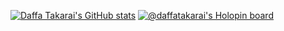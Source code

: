 [![Daffa Takarai's GitHub stats](https://github-readme-stats.vercel.app/api?username=daffatakarai)](https://github.com/daffatakarai/github-readme-stats)
[![@daffatakarai's Holopin board](https://holopin.me/daffatakarai)](https://holopin.io/@daffatakarai)
